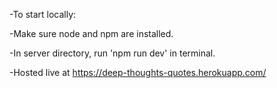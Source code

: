 -To start locally:

-Make sure node and npm are installed.

-In server directory, run 'npm run dev' in terminal.

-Hosted live at https://deep-thoughts-quotes.herokuapp.com/